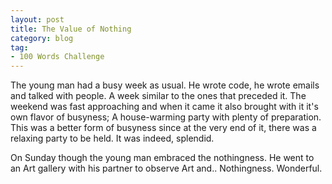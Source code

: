 ```yaml
---
layout: post
title: The Value of Nothing
category: blog
tag:
- 100 Words Challenge
---
```

The young man had a busy week as usual. He wrote code, he wrote emails and talked with people. A week similar to the ones that preceded it. The weekend was fast approaching and when it came it also brought with it it's own flavor of busyness; A house-warming party with plenty of preparation. This was a better form of busyness since at the very end of it, there was a relaxing party to be held. It was indeed, splendid.

On Sunday though the young man embraced the nothingness. He went to an Art gallery with his partner to observe Art and.. Nothingness. Wonderful.
